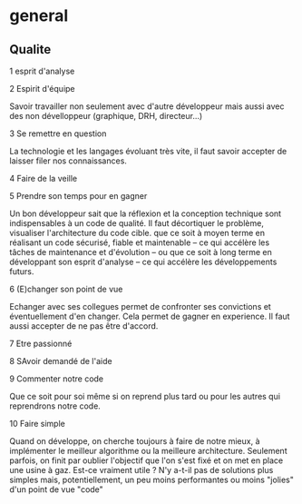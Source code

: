 # general

## Qualite

1 esprit d'analyse

2 Espirit d'équipe

Savoir travailler non seulement avec d'autre développeur mais aussi avec des non dévelloppeur (graphique, DRH, directeur...)

3 Se remettre en question

La technologie et les langages évoluant très vite, il faut savoir accepter de laisser filer nos connaissances.

4 Faire de la veille

5 Prendre son temps pour en gagner

Un bon développeur sait que la réflexion et la conception technique sont indispensables à un code de qualité. Il faut décortiquer le problème, visualiser l'architecture
du code cible. que ce soit à moyen terme en réalisant un code sécurisé, fiable et maintenable – ce qui accélère les tâches de maintenance et d'évolution – ou que ce soit à long terme en développant son esprit d'analyse – ce qui accélère les développements futurs.

6 (E)changer son point de vue

Echanger avec ses collegues permet de confronter ses convictions et éventuellement d'en changer. Cela permet de gagner en experience. Il faut aussi accepter de ne pas être 
d'accord.

7 Etre passionné

8 SAvoir demandé de l'aide

9 Commenter notre code

Que ce soit pour soi même si on reprend plus tard ou pour les autres qui reprendrons notre code.

10 Faire simple

Quand on développe, on cherche toujours à faire de notre mieux, à implémenter le meilleur algorithme ou la meilleure architecture. Seulement parfois, on finit par oublier l'objectif que l'on s'est fixé et on met en place une usine à gaz. Est-ce vraiment utile ? N'y a-t-il pas de solutions plus simples mais, potentiellement, un peu moins performantes ou moins "jolies" d'un point de vue "code"
